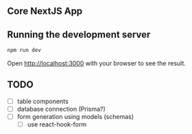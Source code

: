 ## Core NextJS App

## Running the development server

```bash
npm run dev
```

Open [http://localhost:3000](http://localhost:3000) with your browser to see the result.

## TODO

- [ ] table components
- [ ] database connection (Prisma?)
- [ ] form generation using models (schemas)
  - [ ] use react-hook-form
